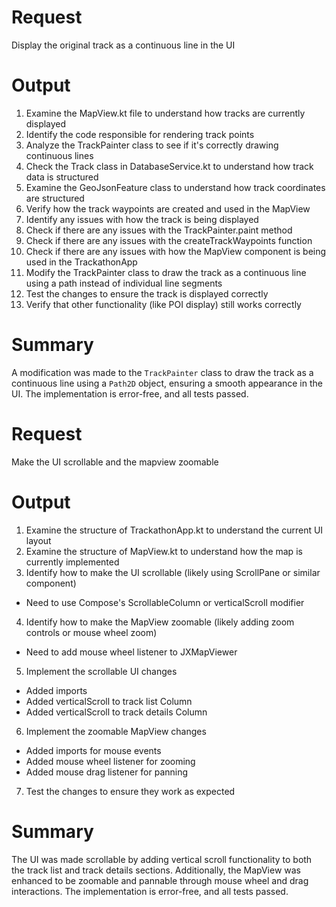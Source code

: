 # Request
Display the original track as a continuous line in the UI

# Output
1. Examine the MapView.kt file to understand how tracks are currently displayed
2. Identify the code responsible for rendering track points
3. Analyze the TrackPainter class to see if it's correctly drawing continuous lines
4. Check the Track class in DatabaseService.kt to understand how track data is structured
5. Examine the GeoJsonFeature class to understand how track coordinates are structured
6. Verify how the track waypoints are created and used in the MapView
7. Identify any issues with how the track is being displayed
8. Check if there are any issues with the TrackPainter.paint method
9. Check if there are any issues with the createTrackWaypoints function
10. Check if there are any issues with how the MapView component is being used in the TrackathonApp
11. Modify the TrackPainter class to draw the track as a continuous line using a path instead of individual line segments
12. Test the changes to ensure the track is displayed correctly
13. Verify that other functionality (like POI display) still works correctly

# Summary
A modification was made to the `TrackPainter` class to draw the track as a continuous line using a `Path2D` object, ensuring a smooth appearance in the UI. The implementation is error-free, and all tests passed.

# Request
Make the UI scrollable and the mapview zoomable

# Output
1. Examine the structure of TrackathonApp.kt to understand the current UI layout
2. Examine the structure of MapView.kt to understand how the map is currently implemented
3. Identify how to make the UI scrollable (likely using ScrollPane or similar component)
- Need to use Compose's ScrollableColumn or verticalScroll modifier
4. Identify how to make the MapView zoomable (likely adding zoom controls or mouse wheel zoom)
- Need to add mouse wheel listener to JXMapViewer
5. Implement the scrollable UI changes
- Added imports
- Added verticalScroll to track list Column
- Added verticalScroll to track details Column
6. Implement the zoomable MapView changes
- Added imports for mouse events
- Added mouse wheel listener for zooming
- Added mouse drag listener for panning
7. Test the changes to ensure they work as expected

# Summary
The UI was made scrollable by adding vertical scroll functionality to both the track list and track details sections. Additionally, the MapView was enhanced to be zoomable and pannable through mouse wheel and drag interactions. The implementation is error-free, and all tests passed.

